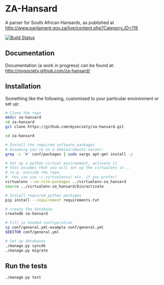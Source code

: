 ZA-Hansard
==========

A parser for South African Hansards, as published at
http://www.parliament.gov.za/live/content.php?Category_ID=119

[![Build Status](https://travis-ci.org/mysociety/za-hansard.png)](https://travis-ci.org/mysociety/za-hansard)

Documentation
-------------
Documentation (a work in progress) can be found at: http://mysociety.github.com/za-hansard/

Installation
------------

Something like the following, customised to your particular environment or set up:

``` bash
# Clone the repo
mkdir za-hansard
cd za-hansard
git clone https://github.com/mysociety/za-hansard.git

cd za-hansard

# Install the required software packages
# Assuming you're on a debian/ubuntu server:
grep -v '#' conf/packages | sudo xargs apt-get install -y

# Set up a python virtual environment, activate it
# this assumes that you will set up the virtualenv in ..
# (e.g. outside the repo.
#  You can use ~/.virtualenvs/ etc. if you prefer)
virtualenv --no-site-packages ../virtualenv-za_hansard
source ../virtualenv-za_hansard/bin/activate

# Install required python packages
pip install --requirement requirements.txt

# create the database
createdb za-hansard

# Fill in needed configuration
cp conf/general.yml-example conf/general.yml
$EDITOR conf/general.yml

# Set up databases
./manage.py syncdb
./manage.py migrate
```

## Run the tests

```bash
./manage.py test
```
